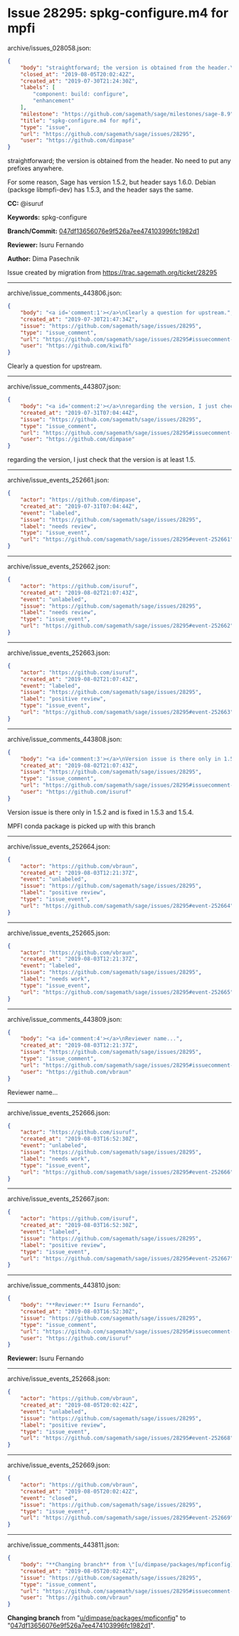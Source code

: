 # Issue 28295: spkg-configure.m4 for mpfi

archive/issues_028058.json:
```json
{
    "body": "straightforward; the version is obtained from the header.\nNo need to put any prefixes anywhere.\n\nFor some reason, Sage has version 1.5.2, but header says 1.6.0.\nDebian (packsge libmpfi-dev) has 1.5.3, and the header says the same.\n\n\n**CC:**  @isuruf\n\n**Keywords:** spkg-configure\n\n**Branch/Commit:** [047df13656076e9f526a7ee474103996fc1982d1](https://github.com/sagemath/sagetrac-mirror/commit/047df13656076e9f526a7ee474103996fc1982d1)\n\n**Reviewer:** Isuru Fernando\n\n**Author:** Dima Pasechnik\n\nIssue created by migration from https://trac.sagemath.org/ticket/28295\n\n",
    "closed_at": "2019-08-05T20:02:42Z",
    "created_at": "2019-07-30T21:24:30Z",
    "labels": [
        "component: build: configure",
        "enhancement"
    ],
    "milestone": "https://github.com/sagemath/sage/milestones/sage-8.9",
    "title": "spkg-configure.m4 for mpfi",
    "type": "issue",
    "url": "https://github.com/sagemath/sage/issues/28295",
    "user": "https://github.com/dimpase"
}
```
straightforward; the version is obtained from the header.
No need to put any prefixes anywhere.

For some reason, Sage has version 1.5.2, but header says 1.6.0.
Debian (packsge libmpfi-dev) has 1.5.3, and the header says the same.


**CC:**  @isuruf

**Keywords:** spkg-configure

**Branch/Commit:** [047df13656076e9f526a7ee474103996fc1982d1](https://github.com/sagemath/sagetrac-mirror/commit/047df13656076e9f526a7ee474103996fc1982d1)

**Reviewer:** Isuru Fernando

**Author:** Dima Pasechnik

Issue created by migration from https://trac.sagemath.org/ticket/28295





---

archive/issue_comments_443806.json:
```json
{
    "body": "<a id='comment:1'></a>\nClearly a question for upstream.",
    "created_at": "2019-07-30T21:47:34Z",
    "issue": "https://github.com/sagemath/sage/issues/28295",
    "type": "issue_comment",
    "url": "https://github.com/sagemath/sage/issues/28295#issuecomment-443806",
    "user": "https://github.com/kiwifb"
}
```

<a id='comment:1'></a>
Clearly a question for upstream.



---

archive/issue_comments_443807.json:
```json
{
    "body": "<a id='comment:2'></a>\nregarding the version, I just check that the version is at least 1.5.",
    "created_at": "2019-07-31T07:04:44Z",
    "issue": "https://github.com/sagemath/sage/issues/28295",
    "type": "issue_comment",
    "url": "https://github.com/sagemath/sage/issues/28295#issuecomment-443807",
    "user": "https://github.com/dimpase"
}
```

<a id='comment:2'></a>
regarding the version, I just check that the version is at least 1.5.



---

archive/issue_events_252661.json:
```json
{
    "actor": "https://github.com/dimpase",
    "created_at": "2019-07-31T07:04:44Z",
    "event": "labeled",
    "issue": "https://github.com/sagemath/sage/issues/28295",
    "label": "needs review",
    "type": "issue_event",
    "url": "https://github.com/sagemath/sage/issues/28295#event-252661"
}
```



---

archive/issue_events_252662.json:
```json
{
    "actor": "https://github.com/isuruf",
    "created_at": "2019-08-02T21:07:43Z",
    "event": "unlabeled",
    "issue": "https://github.com/sagemath/sage/issues/28295",
    "label": "needs review",
    "type": "issue_event",
    "url": "https://github.com/sagemath/sage/issues/28295#event-252662"
}
```



---

archive/issue_events_252663.json:
```json
{
    "actor": "https://github.com/isuruf",
    "created_at": "2019-08-02T21:07:43Z",
    "event": "labeled",
    "issue": "https://github.com/sagemath/sage/issues/28295",
    "label": "positive review",
    "type": "issue_event",
    "url": "https://github.com/sagemath/sage/issues/28295#event-252663"
}
```



---

archive/issue_comments_443808.json:
```json
{
    "body": "<a id='comment:3'></a>\nVersion issue is there only in 1.5.2 and is fixed in 1.5.3 and 1.5.4.\n\nMPFI conda package is picked up with this branch",
    "created_at": "2019-08-02T21:07:43Z",
    "issue": "https://github.com/sagemath/sage/issues/28295",
    "type": "issue_comment",
    "url": "https://github.com/sagemath/sage/issues/28295#issuecomment-443808",
    "user": "https://github.com/isuruf"
}
```

<a id='comment:3'></a>
Version issue is there only in 1.5.2 and is fixed in 1.5.3 and 1.5.4.

MPFI conda package is picked up with this branch



---

archive/issue_events_252664.json:
```json
{
    "actor": "https://github.com/vbraun",
    "created_at": "2019-08-03T12:21:37Z",
    "event": "unlabeled",
    "issue": "https://github.com/sagemath/sage/issues/28295",
    "label": "positive review",
    "type": "issue_event",
    "url": "https://github.com/sagemath/sage/issues/28295#event-252664"
}
```



---

archive/issue_events_252665.json:
```json
{
    "actor": "https://github.com/vbraun",
    "created_at": "2019-08-03T12:21:37Z",
    "event": "labeled",
    "issue": "https://github.com/sagemath/sage/issues/28295",
    "label": "needs work",
    "type": "issue_event",
    "url": "https://github.com/sagemath/sage/issues/28295#event-252665"
}
```



---

archive/issue_comments_443809.json:
```json
{
    "body": "<a id='comment:4'></a>\nReviewer name...",
    "created_at": "2019-08-03T12:21:37Z",
    "issue": "https://github.com/sagemath/sage/issues/28295",
    "type": "issue_comment",
    "url": "https://github.com/sagemath/sage/issues/28295#issuecomment-443809",
    "user": "https://github.com/vbraun"
}
```

<a id='comment:4'></a>
Reviewer name...



---

archive/issue_events_252666.json:
```json
{
    "actor": "https://github.com/isuruf",
    "created_at": "2019-08-03T16:52:30Z",
    "event": "unlabeled",
    "issue": "https://github.com/sagemath/sage/issues/28295",
    "label": "needs work",
    "type": "issue_event",
    "url": "https://github.com/sagemath/sage/issues/28295#event-252666"
}
```



---

archive/issue_events_252667.json:
```json
{
    "actor": "https://github.com/isuruf",
    "created_at": "2019-08-03T16:52:30Z",
    "event": "labeled",
    "issue": "https://github.com/sagemath/sage/issues/28295",
    "label": "positive review",
    "type": "issue_event",
    "url": "https://github.com/sagemath/sage/issues/28295#event-252667"
}
```



---

archive/issue_comments_443810.json:
```json
{
    "body": "**Reviewer:** Isuru Fernando",
    "created_at": "2019-08-03T16:52:30Z",
    "issue": "https://github.com/sagemath/sage/issues/28295",
    "type": "issue_comment",
    "url": "https://github.com/sagemath/sage/issues/28295#issuecomment-443810",
    "user": "https://github.com/isuruf"
}
```

**Reviewer:** Isuru Fernando



---

archive/issue_events_252668.json:
```json
{
    "actor": "https://github.com/vbraun",
    "created_at": "2019-08-05T20:02:42Z",
    "event": "unlabeled",
    "issue": "https://github.com/sagemath/sage/issues/28295",
    "label": "positive review",
    "type": "issue_event",
    "url": "https://github.com/sagemath/sage/issues/28295#event-252668"
}
```



---

archive/issue_events_252669.json:
```json
{
    "actor": "https://github.com/vbraun",
    "created_at": "2019-08-05T20:02:42Z",
    "event": "closed",
    "issue": "https://github.com/sagemath/sage/issues/28295",
    "type": "issue_event",
    "url": "https://github.com/sagemath/sage/issues/28295#event-252669"
}
```



---

archive/issue_comments_443811.json:
```json
{
    "body": "**Changing branch** from \"[u/dimpase/packages/mpficonfig](https://github.com/sagemath/sagetrac-mirror/tree/u/dimpase/packages/mpficonfig)\" to \"[047df13656076e9f526a7ee474103996fc1982d1](https://github.com/sagemath/sagetrac-mirror/commit/047df13656076e9f526a7ee474103996fc1982d1)\".",
    "created_at": "2019-08-05T20:02:42Z",
    "issue": "https://github.com/sagemath/sage/issues/28295",
    "type": "issue_comment",
    "url": "https://github.com/sagemath/sage/issues/28295#issuecomment-443811",
    "user": "https://github.com/vbraun"
}
```

**Changing branch** from "[u/dimpase/packages/mpficonfig](https://github.com/sagemath/sagetrac-mirror/tree/u/dimpase/packages/mpficonfig)" to "[047df13656076e9f526a7ee474103996fc1982d1](https://github.com/sagemath/sagetrac-mirror/commit/047df13656076e9f526a7ee474103996fc1982d1)".
